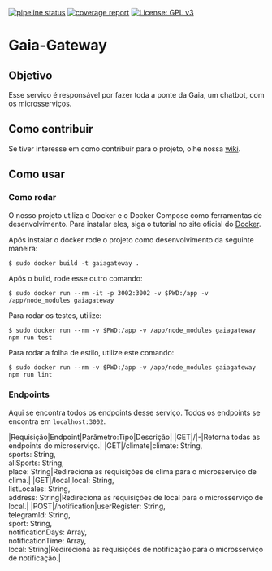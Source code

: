 [![pipeline status](https://gitlab.com/botgaia/Gaia-Gateway/badges/master/pipeline.svg)](https://gitlab.com/botgaia/Gaia-Gateway/commits/master)
[![coverage report](https://gitlab.com/botgaia/Gaia-Gateway/badges/master/coverage.svg)](https://gitlab.com/botgaia/Gaia-Gateway/commits/master)
[![License: GPL v3](https://img.shields.io/badge/License-GPLv3-blue.svg)](https://www.gnu.org/licenses/gpl-3.0)

# Gaia-Gateway

## Objetivo

Esse serviço é responsável por fazer toda a ponte da Gaia, um chatbot, com os microsserviços.

## Como contribuir

Se tiver interesse em como contribuir para o projeto, olhe nossa [wiki](https://github.com/fga-eps-mds/2019.1-Gaia).

## Como usar

### Como rodar

O nosso projeto utiliza o Docker e o Docker Compose como ferramentas de desenvolvimento. Para instalar eles, siga o tutorial no site oficial do [Docker](https://www.docker.com/).

Após instalar o docker rode o projeto como desenvolvimento da seguinte maneira:

``` $ sudo docker build -t gaiagateway . ```

Após o build, rode esse outro comando:

```$ sudo docker run --rm -it -p 3002:3002 -v $PWD:/app -v /app/node_modules gaiagateway```

Para rodar os testes, utilize:

``` $ sudo docker run --rm -v $PWD:/app -v /app/node_modules gaiagateway npm run test ```

Para rodar a folha de estilo, utilize este comando:

``` $ sudo docker run --rm -v $PWD:/app -v /app/node_modules gaiagateway npm run lint ```

### Endpoints

Aqui se encontra todos os endpoints desse serviço. Todos os endpoints se encontra em `localhost:3002`.

|Requisição|Endpoint|Parâmetro:Tipo|Descrição|
|GET|/|-|Retorna todas as endpoints do microserviço.|
|GET|/climate|climate: String,<br> sports: String,<br> allSports: String,<br> place: String|Redireciona as requisições de clima para o microsserviço de clima.|
|GET|/local|local: String,<br> listLocales: String,<br> address: String|Redireciona as requisições de local para o microsserviço de local.|
|POST|/notification|userRegister: String,<br> telegramId: String,<br> sport: String,<br> notificationDays: Array,<br> notificationTime: Array,<br> local: String|Redireciona as requisições de notificação para o microsserviço de notificação.|
